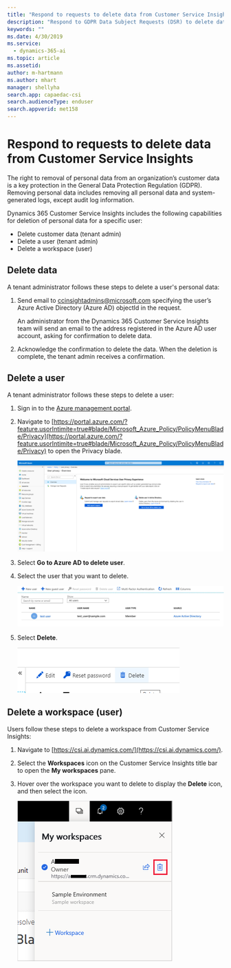 ```yaml
---
title: "Respond to requests to delete data from Customer Service Insights"
description: "Respond to GDPR Data Subject Requests (DSR) to delete data from Dynamics 365 Customer Service Insights"
keywords: ""
ms.date: 4/30/2019
ms.service:
  - dynamics-365-ai
ms.topic: article
ms.assetid:
author: m-hartmann
ms.author: mhart
manager: shellyha
search.app: capaedac-csi
search.audienceType: enduser
search.appverid: met158
---
```


# Respond to requests to delete data from Customer Service Insights

The right to removal of personal data from an organization’s customer data is a key protection in the General Data Protection Regulation (GDPR). Removing personal data includes removing all personal data and system-generated logs, except audit log information.

Dynamics 365 Customer Service Insights includes the following capabilities for deletion of personal data for a specific user:

* Delete customer data (tenant admin)
* Delete a user (tenant admin)
* Delete a workspace (user)

## Delete data 

A tenant administrator follows these steps to delete a user's personal data:

1. Send email to ccinsightadmins@microsoft.com specifying the user’s Azure Active Directory (Azure AD) objectId in the request.

   An administrator from the Dynamics 365 Customer Service Insights team will send an email to the address registered in the Azure AD user account, asking for confirmation to delete data.

2. Acknowledge the confirmation to delete the data. When the deletion is complete, the tenant admin receives a confirmation.

## Delete a user 

A tenant administrator follows these steps to delete a user:

1. Sign in to the [Azure management portal](https://ms.portal.azure.com).

2. Navigate to [https://portal.azure.com/?feature.usorIntimite=true#blade/Microsoft_Azure_Policy/PolicyMenuBlade/Privacy](https://portal.azure.com/?feature.usorIntimite=true#blade/Microsoft_Azure_Policy/PolicyMenuBlade/Privacy) to open the Privacy blade.
  
    ![Privacy blade](media/gdpr-export-1.png)

3. Select **Go to Azure AD to delete user**.

4. Select the user that you want to delete. 

     ![User list](media/gdpr-delete1.png)

5. Select **Delete**.
   
    ![Delete control](media/gdpr-delete2.png)

## Delete a workspace (user)

Users follow these steps to delete a workspace from Customer Service Insights:

1. Navigate to [https://csi.ai.dynamics.com/](https://csi.ai.dynamics.com/).

2. Select the **Workspaces** icon on the Customer Service Insights title bar to open the **My workspaces** pane.

3. Hover over the workspace you want to delete to display the **Delete** icon, and then select the icon.

   ![Delete workspace](media/delete-workspace.png)

